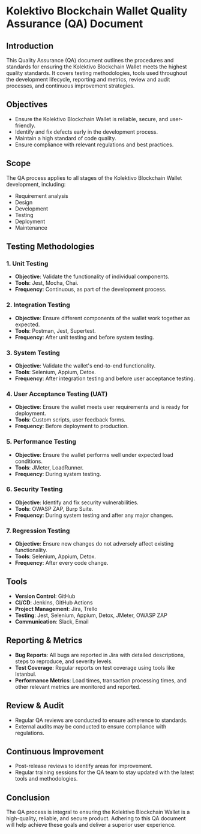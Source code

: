 # Kolektivo Blockchain Wallet Quality Assurance (QA) Document

## Introduction

This Quality Assurance (QA) document outlines the procedures and standards for ensuring the Kolektivo Blockchain Wallet meets the highest quality standards. It covers testing methodologies, tools used throughout the development lifecycle, reporting and metrics, review and audit processes, and continuous improvement strategies.

## Objectives

- Ensure the Kolektivo Blockchain Wallet is reliable, secure, and user-friendly.
- Identify and fix defects early in the development process.
- Maintain a high standard of code quality.
- Ensure compliance with relevant regulations and best practices.

## Scope

The QA process applies to all stages of the Kolektivo Blockchain Wallet development, including:

- Requirement analysis
- Design
- Development
- Testing
- Deployment
- Maintenance

## Testing Methodologies

### 1. Unit Testing

- **Objective**: Validate the functionality of individual components.
- **Tools**: Jest, Mocha, Chai.
- **Frequency**: Continuous, as part of the development process.

### 2. Integration Testing

- **Objective**: Ensure different components of the wallet work together as expected.
- **Tools**: Postman, Jest, Supertest.
- **Frequency**: After unit testing and before system testing.

### 3. System Testing

- **Objective**: Validate the wallet's end-to-end functionality.
- **Tools**: Selenium, Appium, Detox.
- **Frequency**: After integration testing and before user acceptance testing.

### 4. User Acceptance Testing (UAT)

- **Objective**: Ensure the wallet meets user requirements and is ready for deployment.
- **Tools**: Custom scripts, user feedback forms.
- **Frequency**: Before deployment to production.

### 5. Performance Testing

- **Objective**: Ensure the wallet performs well under expected load conditions.
- **Tools**: JMeter, LoadRunner.
- **Frequency**: During system testing.

### 6. Security Testing

- **Objective**: Identify and fix security vulnerabilities.
- **Tools**: OWASP ZAP, Burp Suite.
- **Frequency**: During system testing and after any major changes.

### 7. Regression Testing

- **Objective**: Ensure new changes do not adversely affect existing functionality.
- **Tools**: Selenium, Appium, Detox.
- **Frequency**: After every code change.

## Tools

- **Version Control**: GitHub
- **CI/CD**: Jenkins, GitHub Actions
- **Project Management**: Jira, Trello
- **Testing**: Jest, Selenium, Appium, Detox, JMeter, OWASP ZAP
- **Communication**: Slack, Email

## Reporting & Metrics

- **Bug Reports**: All bugs are reported in Jira with detailed descriptions, steps to reproduce, and severity levels.
- **Test Coverage**: Regular reports on test coverage using tools like Istanbul.
- **Performance Metrics**: Load times, transaction processing times, and other relevant metrics are monitored and reported.

## Review & Audit

- Regular QA reviews are conducted to ensure adherence to standards.
- External audits may be conducted to ensure compliance with regulations.

## Continuous Improvement

- Post-release reviews to identify areas for improvement.
- Regular training sessions for the QA team to stay updated with the latest tools and methodologies.

## Conclusion

The QA process is integral to ensuring the Kolektivo Blockchain Wallet is a high-quality, reliable, and secure product. Adhering to this QA document will help achieve these goals and deliver a superior user experience.
